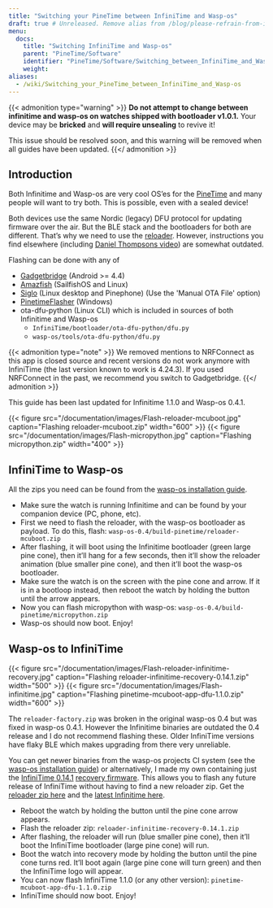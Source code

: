 ```yaml
---
title: "Switching your PineTime between InfiniTime and Wasp-os"
draft: true # Unreleased. Remove alias from /blog/please-refrain-from-installing-waspos-on-new-pinetimes-for-the-moment.md before releasing
menu:
  docs:
    title: "Switching InfiniTime and Wasp-os"
    parent: "PineTime/Software"
    identifier: "PineTime/Software/Switching_between_InfiniTime_and_Wasp-os"
    weight:
aliases:
  - /wiki/Switching_your_PineTime_between_InfiniTime_and_Wasp-os
---
```


{{< admonition type="warning" >}}
**Do not attempt to change between infinitime and wasp-os on watches shipped with bootloader v1.0.1.** Your device may be **bricked** and **will require unsealing** to revive it!

This issue should be resolved soon, and this warning will be removed when all guides have been updated.
{{</ admonition >}}

## Introduction

Both Infinitime and Wasp-os are very cool OS’es for the [PineTime](/documentation/PineTime) and many people will want to try both. This is possible, even with a sealed device!

Both devices use the same Nordic (legacy) DFU protocol for updating firmware over the air. But the BLE stack and the bootloaders for both are different. That’s why we need to use the [reloader](https://github.com/daniel-thompson/wasp-reloader). However, instructions you find elsewhere (including [Daniel Thompsons video](https://www.youtube.com/watch?v=lPasAt1LJmo)) are somewhat outdated.

Flashing can be done with any of

* [Gadgetbridge](https://www.gadgetbridge.org) (Android >= 4.4)
* [Amazfish](https://github.com/piggz/harbour-amazfish) (SailfishOS and Linux)
* [Siglo](https://github.com/alexr4535/siglo) (Linux desktop and Pinephone) (Use the 'Manual OTA File' option)
* [PinetimeFlasher](https://github.com/ZephyrLabs/PinetimeFlasher) (Windows)
* ota-dfu-python (Linux CLI) which is included in sources of both Infinitime and Wasp-os
  * `InfiniTime/bootloader/ota-dfu-python/dfu.py`
  * `wasp-os/tools/ota-dfu-python/dfu.py`

{{< admonition type="note" >}}
 We removed mentions to NRFConnect as this app is closed source and recent versions do not work anymore with InfiniTime (the last version known to work is 4.24.3). If you used NRFConnect in the past, we recommend you switch to Gadgetbridge.
{{</ admonition >}}

This guide has been last updated for Infinitime 1.1.0 and Wasp-os 0.4.1.

{{< figure src="/documentation/images/Flash-reloader-mcuboot.jpg" caption="Flashing reloader-mcuboot.zip" width="600" >}}
{{< figure src="/documentation/images/Flash-micropython.jpg" caption="Flashing micropython.zip" width="400" >}}

## InfiniTime to Wasp-os

All the zips you need can be found from the [wasp-os installation guide](https://wasp-os.readthedocs.io/en/latest/install.html#binary-downloads).

* Make sure the watch is running Infinitime and can be found by your companion device (PC, phone, etc).
* First we need to flash the reloader, with the wasp-os bootloader as payload. To do this, flash: `wasp-os-0.4/build-pinetime/reloader-mcuboot.zip`
* After flashing, it will boot using the Infinitime bootloader (green large pine cone), then it’ll hang for a few seconds, then it’ll show the reloader animation (blue smaller pine cone), and then it’ll boot the wasp-os bootloader.
* Make sure the watch is on the screen with the pine cone and arrow. If it is in a bootloop instead, then reboot the watch by holding the button until the arrow appears.
* Now you can flash micropython with wasp-os: `wasp-os-0.4/build-pinetime/micropython.zip`
* Wasp-os should now boot. Enjoy!

## Wasp-os to InfiniTime

{{< figure src="/documentation/images/Flash-reloader-infinitime-recovery.jpg" caption="Flashing reloader-infinitime-recovery-0.14.1.zip" width="500" >}}
{{< figure src="/documentation/images/Flash-infinitime.jpg" caption="Flashing pinetime-mcuboot-app-dfu-1.1.0.zip" width="600" >}}

The `reloader-factory.zip` was broken in the original wasp-os 0.4 but was fixed in wasp-os 0.4.1. However the Infinitime binaries are outdated the 0.4 release and I do not recommend flashing these. Older InfiniTime versions have flaky BLE which makes upgrading from there very unreliable.

You can get newer binaries from the wasp-os projects CI system (see the [wasp-os installation guide](https://wasp-os.readthedocs.io/en/latest/install.html#binary-downloads)) or alternatively, I made my own containing just the [InfiniTime 0.14.1](https://github.com/JF002/InfiniTime/releases/tag/0.14.1) [recovery firmware](https://github.com/JF002/pinetime-mcuboot-bootloader/blob/develop/README.md#recovery-firmware). This allows you to flash any future release of InfiniTime without having to find a new reloader zip. Get the [reloader zip here](https://github.com/Peetz0r/wasp-reloader/releases/tag/infinitime-0.14.1-recovery) and the [latest Infinitime here](https://github.com/JF002/InfiniTime/releases).

* Reboot the watch by holding the button until the pine cone arrow appears.
* Flash the reloader zip: `reloader-infinitime-recovery-0.14.1.zip`
* After flashing, the reloader will run (blue smaller pine cone), then it’ll boot the InfiniTime bootloader (large pine cone) will run.
* Boot the watch into recovery mode by holding the button until the pine cone turns red. It’ll boot again (large pine cone will turn green) and then the InfiniTime logo will appear.
* You can now flash InfiniTime 1.1.0 (or any other version): `pinetime-mcuboot-app-dfu-1.1.0.zip`
* InfiniTime should now boot. Enjoy!
